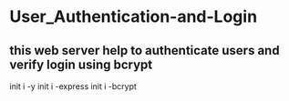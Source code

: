 # User_Authentication-and-Login 

## this web server help to authenticate users and verify login using bcrypt 

init i -y 
init i -express 
init i -bcrypt 

